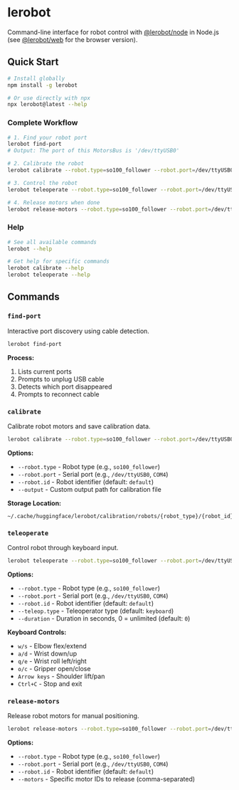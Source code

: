 # lerobot

Command-line interface for robot control with [@lerobot/node](https://www.npmjs.com/package/@lerobot/node) in Node.js (see [@lerobot/web](https://www.npmjs.com/package/@lerobot/web) for the browser version).

## Quick Start

```bash
# Install globally
npm install -g lerobot

# Or use directly with npx
npx lerobot@latest --help
```

### Complete Workflow

```bash
# 1. Find your robot port
lerobot find-port
# Output: The port of this MotorsBus is '/dev/ttyUSB0'

# 2. Calibrate the robot
lerobot calibrate --robot.type=so100_follower --robot.port=/dev/ttyUSB0 --robot.id=my_arm

# 3. Control the robot
lerobot teleoperate --robot.type=so100_follower --robot.port=/dev/ttyUSB0 --robot.id=my_arm

# 4. Release motors when done
lerobot release-motors --robot.type=so100_follower --robot.port=/dev/ttyUSB0 --robot.id=my_arm
```

### Help

```bash
# See all available commands
lerobot --help

# Get help for specific commands
lerobot calibrate --help
lerobot teleoperate --help
```

## Commands

### `find-port`

Interactive port discovery using cable detection.

```bash
lerobot find-port
```

**Process:**

1. Lists current ports
2. Prompts to unplug USB cable
3. Detects which port disappeared
4. Prompts to reconnect cable

### `calibrate`

Calibrate robot motors and save calibration data.

```bash
lerobot calibrate --robot.type=so100_follower --robot.port=/dev/ttyUSB0 --robot.id=my_arm
```

**Options:**

- `--robot.type` - Robot type (e.g., `so100_follower`)
- `--robot.port` - Serial port (e.g., `/dev/ttyUSB0`, `COM4`)
- `--robot.id` - Robot identifier (default: `default`)
- `--output` - Custom output path for calibration file

**Storage Location:**

```
~/.cache/huggingface/lerobot/calibration/robots/{robot_type}/{robot_id}.json
```

### `teleoperate`

Control robot through keyboard input.

```bash
lerobot teleoperate --robot.type=so100_follower --robot.port=/dev/ttyUSB0 --robot.id=my_arm
```

**Options:**

- `--robot.type` - Robot type (e.g., `so100_follower`)
- `--robot.port` - Serial port (e.g., `/dev/ttyUSB0`, `COM4`)
- `--robot.id` - Robot identifier (default: `default`)
- `--teleop.type` - Teleoperator type (default: `keyboard`)
- `--duration` - Duration in seconds, 0 = unlimited (default: `0`)

**Keyboard Controls:**

- `w/s` - Elbow flex/extend
- `a/d` - Wrist down/up
- `q/e` - Wrist roll left/right
- `o/c` - Gripper open/close
- `Arrow keys` - Shoulder lift/pan
- `Ctrl+C` - Stop and exit

### `release-motors`

Release robot motors for manual positioning.

```bash
lerobot release-motors --robot.type=so100_follower --robot.port=/dev/ttyUSB0 --robot.id=my_arm
```

**Options:**

- `--robot.type` - Robot type (e.g., `so100_follower`)
- `--robot.port` - Serial port (e.g., `/dev/ttyUSB0`, `COM4`)
- `--robot.id` - Robot identifier (default: `default`)
- `--motors` - Specific motor IDs to release (comma-separated)
